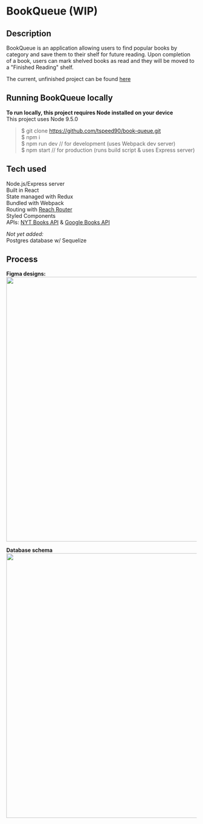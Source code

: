 # BookQueue (WIP)

## Description

BookQueue is an application allowing users to find popular books by category and save them to their shelf for future reading. Upon completion of a book, users can mark shelved books as read and they will be moved to a "Finished Reading" shelf.

The current, unfinished project can be found [here](https://book-queue.herokuapp.com)

## Running BookQueue locally

**To run locally, this project requires Node installed on your device**  
This project uses Node 9.5.0

> $ git clone https://github.com/tspeed90/book-queue.git  
> $ npm i  
> $ npm run dev // for development (uses Webpack dev server)  
> $ npm start // for production (runs build script & uses Express server)

## Tech used

Node.js/Express server  
Built in React  
State managed with Redux  
Bundled with Webpack  
Routing with [Reach Router](https://reach.tech/router)  
Styled Components  
APIs: [NYT Books API](https://developer.nytimes.com/books_api.json) & [Google Books API](https://developers.google.com/books/docs/overview)

_Not yet added:_  
Postgres database w/ Sequelize

## Process

**Figma designs:**  
<img src="https://res.cloudinary.com/dp6beg5nw/image/upload/v1535407087/bookQueue_zjp240.png" width="700px">

**Database schema**  
<img src="https://res.cloudinary.com/dp6beg5nw/image/upload/v1537735805/BookQueue_c4tg59.png" width="700px">
